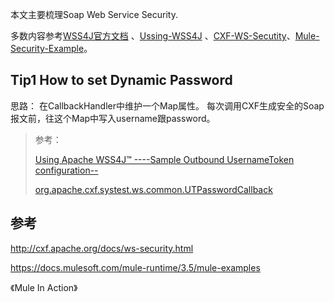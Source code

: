 本文主要梳理Soap Web Service Security. 

多数内容参考[WSS4J官方文档](http://ws.apache.org/wss4j/) 、[Ussing-WSS4J](http://ws.apache.org/wss4j/using.html) 、[CXF-WS-Secutity](http://cxf.apache.org/docs/ws-security.html)、[Mule-Security-Example](https://docs.mulesoft.com/mule-runtime/3.5/soap-web-service-security-example)。















## Tip1 How to set Dynamic Password

思路： 在CallbackHandler中维护一个Map属性。 每次调用CXF生成安全的Soap报文前，往这个Map中写入username跟password。

> 参考：
>
> [Using Apache WSS4J™ ----Sample Outbound UsernameToken configuration-- ](http://ws.apache.org/wss4j/using.html)
>
> [org.apache.cxf.systest.ws.common.UTPasswordCallback](https://gitbox.apache.org/repos/asf?p=cxf.git;a=blob_plain;f=systests/ws-security/src/test/java/org/apache/cxf/systest/ws/common/UTPasswordCallback.java;hb=HEAD)
>
> 




## 参考

http://cxf.apache.org/docs/ws-security.html

https://docs.mulesoft.com/mule-runtime/3.5/mule-examples

《Mule In Action》
